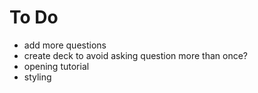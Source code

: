 # To Do

-   add more questions
-   create deck to avoid asking question more than once?
-   opening tutorial
-   styling
